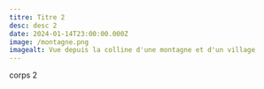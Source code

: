 ```yaml
---
titre: Titre 2
desc: desc 2
date: 2024-01-14T23:00:00.000Z
image: /montagne.png
imagealt: Vue depuis la colline d'une montagne et d'un village
---
```


corps 2
